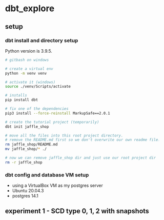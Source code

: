 # dbt_explore

## setup

### dbt install and directory setup

Python version is 3.9.5.

```bash
# gitbash on windows

# create a virtual env
python -m venv venv

# activate it (windows)
source ./venv/Scripts/activate

# installs
pip install dbt

# fix one of the dependencies
pip3 install --force-reinstall MarkupSafe==2.0.1

# create the tutorial project (temporarily)
dbt init jaffle_shop

# move all the files into this root project directory.
# remove the README.md first so we don't overwrite our own readme file...
rm jaffle_shop/README.md
mv jaffle_shop/* ./

# now we can remove jaffle_shop dir and just use our root project dir
rm -r jaffle_shop 
```

### dbt config and database VM setup

* using a VirtualBox VM as my postgres server
* Ubuntu 20.04.3
* postgres 14.1



## experiment 1 - SCD type 0, 1, 2 with snapshots

